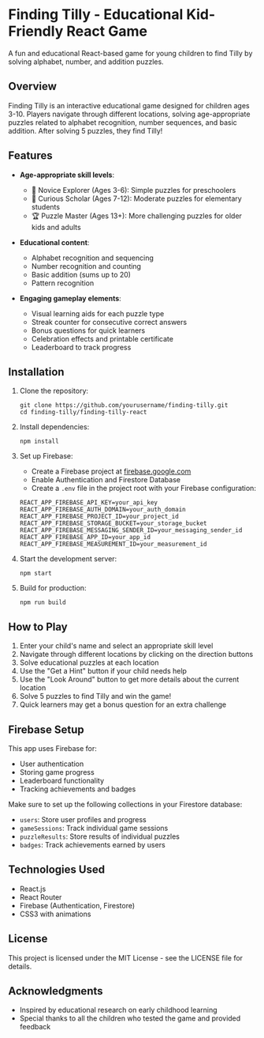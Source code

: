 # Finding Tilly - Educational Kid-Friendly React Game

A fun and educational React-based game for young children to find Tilly by solving alphabet, number, and addition puzzles.

## Overview

Finding Tilly is an interactive educational game designed for children ages 3-10. Players navigate through different locations, solving age-appropriate puzzles related to alphabet recognition, number sequences, and basic addition. After solving 5 puzzles, they find Tilly!

## Features

- **Age-appropriate skill levels**:
  - 🌱 Novice Explorer (Ages 3-6): Simple puzzles for preschoolers
  - 🌟 Curious Scholar (Ages 7-12): Moderate puzzles for elementary students
  - 🏆 Puzzle Master (Ages 13+): More challenging puzzles for older kids and adults

- **Educational content**:
  - Alphabet recognition and sequencing
  - Number recognition and counting
  - Basic addition (sums up to 20)
  - Pattern recognition

- **Engaging gameplay elements**:
  - Visual learning aids for each puzzle type
  - Streak counter for consecutive correct answers
  - Bonus questions for quick learners
  - Celebration effects and printable certificate
  - Leaderboard to track progress

## Installation

1. Clone the repository:
   ```
   git clone https://github.com/yourusername/finding-tilly.git
   cd finding-tilly/finding-tilly-react
   ```

2. Install dependencies:
   ```
   npm install
   ```

3. Set up Firebase:
   - Create a Firebase project at [firebase.google.com](https://firebase.google.com)
   - Enable Authentication and Firestore Database
   - Create a `.env` file in the project root with your Firebase configuration:
   ```
   REACT_APP_FIREBASE_API_KEY=your_api_key
   REACT_APP_FIREBASE_AUTH_DOMAIN=your_auth_domain
   REACT_APP_FIREBASE_PROJECT_ID=your_project_id
   REACT_APP_FIREBASE_STORAGE_BUCKET=your_storage_bucket
   REACT_APP_FIREBASE_MESSAGING_SENDER_ID=your_messaging_sender_id
   REACT_APP_FIREBASE_APP_ID=your_app_id
   REACT_APP_FIREBASE_MEASUREMENT_ID=your_measurement_id
   ```

4. Start the development server:
   ```
   npm start
   ```

5. Build for production:
   ```
   npm run build
   ```

## How to Play

1. Enter your child's name and select an appropriate skill level
2. Navigate through different locations by clicking on the direction buttons
3. Solve educational puzzles at each location
4. Use the "Get a Hint" button if your child needs help
5. Use the "Look Around" button to get more details about the current location
6. Solve 5 puzzles to find Tilly and win the game!
7. Quick learners may get a bonus question for an extra challenge

## Firebase Setup

This app uses Firebase for:
- User authentication
- Storing game progress
- Leaderboard functionality
- Tracking achievements and badges

Make sure to set up the following collections in your Firestore database:
- `users`: Store user profiles and progress
- `gameSessions`: Track individual game sessions
- `puzzleResults`: Store results of individual puzzles
- `badges`: Track achievements earned by users

## Technologies Used

- React.js
- React Router
- Firebase (Authentication, Firestore)
- CSS3 with animations

## License

This project is licensed under the MIT License - see the LICENSE file for details.

## Acknowledgments

- Inspired by educational research on early childhood learning
- Special thanks to all the children who tested the game and provided feedback
